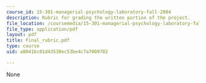 ```yaml
---
course_id: 15-301-managerial-psychology-laboratory-fall-2004
description: Rubric for grading the written portion of the project.
file_location: /coursemedia/15-301-managerial-psychology-laboratory-fall-2004/a8041bc01d43538ec53be4c7a7009702_Final_rubric.pdf
file_type: application/pdf
layout: pdf
title: Final_rubric.pdf
type: course
uid: a8041bc01d43538ec53be4c7a7009702

---
```

None